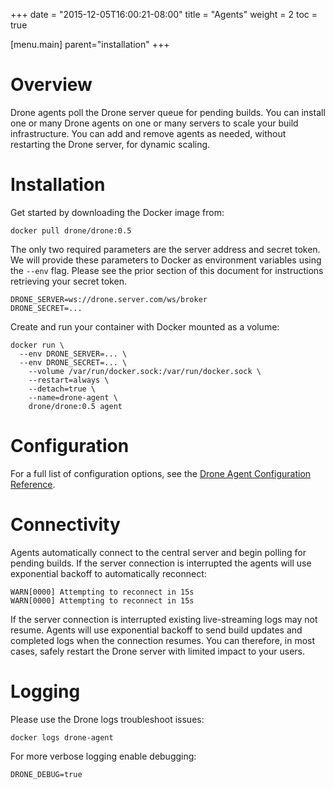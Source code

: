 +++
date = "2015-12-05T16:00:21-08:00"
title = "Agents"
weight = 2
toc = true

[menu.main]
	parent="installation"
+++

# Overview

Drone agents poll the Drone server queue for pending builds. You can install one or many Drone agents on one or many servers to scale your build infrastructure. You can add and remove agents as needed, without restarting the Drone server, for dynamic scaling.

# Installation

Get started by downloading the Docker image from:

```
docker pull drone/drone:0.5
```

The only two required parameters are the server address and secret token. We will provide these parameters to Docker as environment variables using the `--env` flag. Please see the prior section of this document for instructions retrieving your secret token.

```
DRONE_SERVER=ws://drone.server.com/ws/broker
DRONE_SECRET=...
```

Create and run your container with Docker mounted as a volume:

```
docker run \
  --env DRONE_SERVER=... \
  --env DRONE_SECRET=... \
	--volume /var/run/docker.sock:/var/run/docker.sock \
	--restart=always \
	--detach=true \
	--name=drone-agent \
	drone/drone:0.5 agent
```

# Configuration

For a full list of configuration options, see the [Drone Agent Configuration Reference](../../reference/configuration/agent).

# Connectivity

Agents automatically connect to the central server and begin polling for pending builds. If the server connection is interrupted the agents will use exponential backoff to automatically reconnect:

```
WARN[0000] Attempting to reconnect in 15s
WARN[0000] Attempting to reconnect in 15s
```

If the server connection is interrupted existing live-streaming logs may not resume. Agents will use exponential backoff to send build updates and completed logs when the connection resumes. You can therefore, in most cases, safely restart the Drone server with limited impact to your users.

# Logging

Please use the Drone logs troubleshoot issues:

```
docker logs drone-agent
```

For more verbose logging enable debugging:

```
DRONE_DEBUG=true
```
